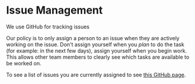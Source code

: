 # Issue Management

We use GitHub for tracking issues

Our policy is to only assign a person to an issue when they are actively working on the issue.
Don't assign yourself when you *plan* to do the task (for example: in the next few days), assign yourself when you begin work.
This allows other team members to clearly see which tasks are available to be worked on.

To see a list of issues you are currently assigned to see [this GitHub page](https://github.com/issues/assigned).

